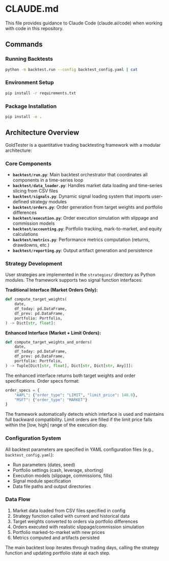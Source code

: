 # CLAUDE.md

This file provides guidance to Claude Code (claude.ai/code) when working with code in this repository.

## Commands

### Running Backtests
```bash
python -m backtest.run --config backtest_config.yaml | cat
```

### Environment Setup
```bash
pip install -r requirements.txt
```

### Package Installation
```bash
pip install -e .
```

## Architecture Overview

GoldTester is a quantitative trading backtesting framework with a modular architecture:

### Core Components

- **`backtest/run.py`**: Main backtest orchestrator that coordinates all components in a time-series loop
- **`backtest/data_loader.py`**: Handles market data loading and time-series slicing from CSV files
- **`backtest/signals.py`**: Dynamic signal loading system that imports user-defined strategy modules
- **`backtest/orders.py`**: Order generation from target weights and portfolio differences
- **`backtest/execution.py`**: Order execution simulation with slippage and commission models
- **`backtest/accounting.py`**: Portfolio tracking, mark-to-market, and equity calculations
- **`backtest/metrics.py`**: Performance metrics computation (returns, drawdowns, etc.)
- **`backtest/reporting.py`**: Output artifact generation and persistence

### Strategy Development

User strategies are implemented in the `strategies/` directory as Python modules. The framework supports two signal function interfaces:

**Traditional Interface (Market Orders Only):**
```python
def compute_target_weights(
    date,
    df_today: pd.DataFrame,
    df_prev: pd.DataFrame, 
    portfolio: Portfolio,
) -> Dict[str, float]:
```

**Enhanced Interface (Market + Limit Orders):**
```python
def compute_target_weights_and_orders(
    date,
    df_today: pd.DataFrame,
    df_prev: pd.DataFrame, 
    portfolio: Portfolio,
) -> Tuple[Dict[str, float], Dict[str, Dict[str, Any]]]:
```

The enhanced interface returns both target weights and order specifications. Order specs format:
```python
order_specs = {
    "AAPL": {"order_type": "LIMIT", "limit_price": 148.0},
    "MSFT": {"order_type": "MARKET"}
}
```

The framework automatically detects which interface is used and maintains full backward compatibility. Limit orders are filled if the limit price falls within the [low, high] range of the execution day.

### Configuration System

All backtest parameters are specified in YAML configuration files (e.g., `backtest_config.yaml`):
- Run parameters (dates, seed)
- Portfolio settings (cash, leverage, shorting)
- Execution models (slippage, commissions, fills)
- Signal module specification
- Data file paths and output directories

### Data Flow

1. Market data loaded from CSV files specified in config
2. Strategy function called with current and historical data
3. Target weights converted to orders via portfolio differences
4. Orders executed with realistic slippage/commission simulation
5. Portfolio marked-to-market with new prices
6. Metrics computed and artifacts persisted

The main backtest loop iterates through trading days, calling the strategy function and updating portfolio state at each step.